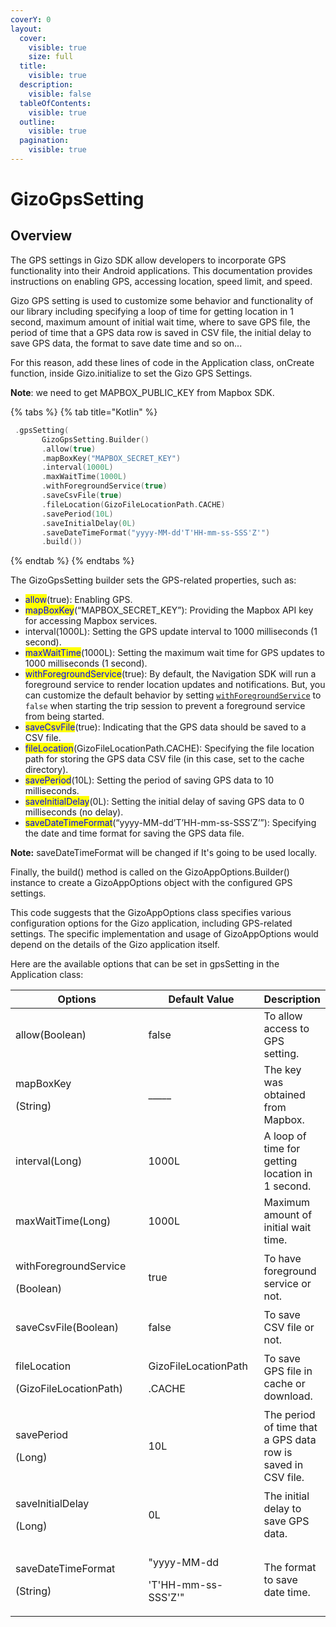 ```yaml
---
coverY: 0
layout:
  cover:
    visible: true
    size: full
  title:
    visible: true
  description:
    visible: false
  tableOfContents:
    visible: true
  outline:
    visible: true
  pagination:
    visible: true
---
```


# GizoGpsSetting

## Overview

The GPS settings in Gizo SDK allow developers to incorporate GPS functionality into their Android applications. This documentation provides instructions on enabling GPS, accessing location, speed limit, and speed.

Gizo GPS setting is used to customize some behavior and functionality of our library including specifying a loop of time for getting location in 1 second, maximum amount of initial wait time, where to save GPS file, the period of time that a GPS data row is saved in CSV file, the initial delay to save GPS data, the format to save date time and so on...

For this reason, add these lines of code in the Application class, onCreate function, inside Gizo.initialize to set the Gizo GPS Settings.

**Note**: we need to get MAPBOX\_PUBLIC\_KEY from Mapbox SDK.

{% tabs %}
{% tab title="Kotlin" %}
```kts
 .gpsSetting(
       GizoGpsSetting.Builder()
       .allow(true)
       .mapBoxKey("MAPBOX_SECRET_KEY")
       .interval(1000L)
       .maxWaitTime(1000L)
       .withForegroundService(true)
       .saveCsvFile(true)
       .fileLocation(GizoFileLocationPath.CACHE)
       .savePeriod(10L)
       .saveInitialDelay(0L)
       .saveDateTimeFormat("yyyy-MM-dd'T'HH-mm-ss-SSS'Z'")
       .build())
```
{% endtab %}
{% endtabs %}

The GizoGpsSetting builder sets the GPS-related properties, such as:

* <mark style="color:blue;">allow</mark>(true): Enabling GPS.
* <mark style="color:blue;">mapBoxKey</mark>(“MAPBOX\_SECRET\_KEY”): Providing the Mapbox API key for accessing Mapbox services.
* interval(1000L): Setting the GPS update interval to 1000 milliseconds (1 second). &#x20;
* <mark style="color:blue;">maxWaitTime</mark>(1000L): Setting the maximum wait time for GPS updates to 1000 milliseconds (1 second).&#x20;
* &#x20;<mark style="color:blue;">withForegroundService</mark>(true): By default, the Navigation SDK will run a foreground service to render location updates and notifications. But, you can customize the default behavior by setting [`withForegroundService`](https://docs.mapbox.com/android/navigation/guides/ui-components/notifications/#no-system-notifications) to `false` when starting the trip session to prevent a foreground service from being started.
* &#x20;<mark style="color:blue;">saveCsvFile</mark>(true): Indicating that the GPS data should be saved to a CSV file.
* &#x20;<mark style="color:blue;">fileLocation</mark>(GizoFileLocationPath.CACHE): Specifying the file location path for storing the GPS data CSV file (in this case, set to the cache directory).
* <mark style="color:blue;">savePeriod</mark>(10L): Setting the period of saving GPS data to 10 milliseconds.&#x20;
* <mark style="color:blue;">saveInitialDelay</mark>(0L): Setting the initial delay of saving GPS data to 0 milliseconds (no delay).
* <mark style="color:blue;">saveDateTimeFormat</mark>(“yyyy-MM-dd’T’HH-mm-ss-SSS’Z’”): Specifying the date and time format for saving the GPS data file.&#x20;

**Note:** saveDateTimeFormat will be changed if It's going to be used locally.&#x20;



Finally, the build() method is called on the GizoAppOptions.Builder() instance to create a GizoAppOptions object with the configured GPS settings.

This code suggests that the GizoAppOptions class specifies various configuration options for the Gizo application, including GPS-related settings. The specific implementation and usage of GizoAppOptions would depend on the details of the Gizo application itself.



&#x20;Here are the available options that can be set in gpsSetting in the Application class:

<table><thead><tr><th width="253.33333333333331">Options</th><th width="196">Default Value</th><th>Description</th></tr></thead><tbody><tr><td>allow(Boolean)</td><td>false</td><td>To allow access to GPS setting.</td></tr><tr><td><p>mapBoxKey</p><p>(String)</p></td><td>_____</td><td>The key was obtained from Mapbox.</td></tr><tr><td>interval(Long)</td><td>1000L</td><td>A loop of time for getting location in 1 second.</td></tr><tr><td>maxWaitTime(Long)</td><td>1000L</td><td>Maximum amount of initial wait time. </td></tr><tr><td><p>withForegroundService</p><p>(Boolean)</p></td><td>true</td><td>To have foreground service or not.</td></tr><tr><td>saveCsvFile(Boolean)</td><td>false</td><td>To save CSV file or not.</td></tr><tr><td><p>fileLocation</p><p>(GizoFileLocationPath)</p></td><td><p>GizoFileLocationPath</p><p>.CACHE</p></td><td>To save GPS file in cache or download.</td></tr><tr><td><p>savePeriod</p><p>(Long)</p></td><td>10L</td><td>The period of time that a GPS data row is saved in CSV file.</td></tr><tr><td><p>saveInitialDelay</p><p>(Long)</p></td><td>0L</td><td>The initial delay to save GPS data.</td></tr><tr><td><p>saveDateTimeFormat</p><p>(String)</p></td><td><p>"yyyy-MM-dd</p><p>'T'HH-mm-ss-SSS'Z'"</p></td><td>The format to save date time.</td></tr></tbody></table>



&#x20;

